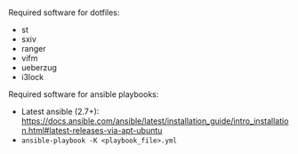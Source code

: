 ###

Required software for dotfiles:

- st
- sxiv
- ranger
- vifm
- ueberzug
- i3lock

Required software for ansible playbooks:

- Latest ansible (2.7+): https://docs.ansible.com/ansible/latest/installation_guide/intro_installation.html#latest-releases-via-apt-ubuntu
- `ansible-playbook -K <playbook_file>.yml`

